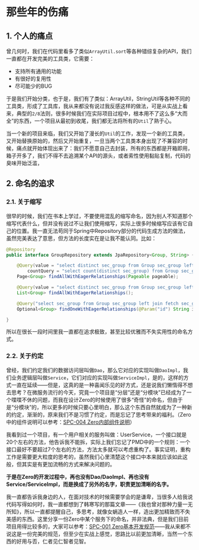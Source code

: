 # 那些年的伤痛

## 1. 个人的痛点

曾几何时，我们在代码里看多了类似`ArrayUtil.sort`等各种错综复杂的API，我们一直都在开发完美的工具类，它需要：

* 支持所有通用的功能
* 有很好的复用性
* 尽可能少的BUG

于是我们开始分类，也于是，我们有了类似：ArrayUtil，StringUtil等各种不同的工具类，形成了工具库，我从来都没有说过我反感这样的做法，可是从实战上看来，典型的`2/8`法则，很多时候我们在实际项目过程中，根本用不了这么多“大而全”的东西，一个项目从最初到收尾，我们都无法将所有的`Util`了熟于心。

当一个新的项目来临，我们又开始了漫长的`Util`的工作，发现一个新的工具类，又开始替换原始的，然后又开始重复，一旦当两个工具类本身出现了不兼容的时候，痛点就开始体现出来了：我们不愿意自己去封装，所有的东西都是开箱即用，箱子开多了，我们不得不去追溯某个API的源头，或者索性使用黏贴复制，代码的臭味开始泛滥，

## 2. 命名的追求

### 2.1. 关于缩写

很早的时候，我们在书本上学过，不要使用混乱的缩写命名，因为别人不知道那个缩写代表什么，但并没有说过不让我们使用缩写，实际上很多时候缩写应该有它自己的位置。我一直无法苟同于Spring中Repository部分的代码生成方法的做法，虽然完美表达了意思，但方法的长度实在是让我不能认同。比如：

```java
@Repository
public interface GroupRepository extends JpaRepository<Group, String> {

    @Query(value = "select distinct sec_group from Group sec_group left join fetch sec_group.users",
        countQuery = "select count(distinct sec_group) from Group sec_group")
    Page<Group> findAllWithEagerRelationships(Pageable pageable);

    @Query(value = "select distinct sec_group from Group sec_group left join fetch sec_group.users")
    List<Group> findAllWithEagerRelationships();

    @Query("select sec_group from Group sec_group left join fetch sec_group.users where sec_group.id =:id")
    Optional<Group> findOneWithEagerRelationships(@Param("id") String id);

}
```

所以在很长一段时间里我一直都在追求极致，甚至比较优雅而不失实用性的命名方式。

### 2.2. 关于约定

曾经，我们约定我们的数据访问层叫做`Dao`，那么它对应的实现叫做`DaoImpl`，我们业务逻辑层叫做`Service`，它们对应的实现叫做`ServiceImpl`，是的，这样的方式一直在延续——但是，这真的是一种喜闻乐见的好方式，还是说我们懒惰得不想去思考？在微服务流行的今天，究竟一个项目是“分层”还是“分模块”已经成为了一个喋喋不休的问题，而我在设计Zero的时候使用了很多“奇怪”的命名，但由于是“分模块”的，所以更多的时候只要心里明白，那么这个东西自然就成为了一种新的约定，渐渐的，原来我们不是习惯了约定，而是忘记了思考带来的福利。（Zero中的组件说明可以参考：[SPC-004 Zero内部组件说明](/specification/1-zerogui-fan/spc-004-zeronei-bu-zu-jian-shuo-ming.html)）

我看到过一个项目，有一个用户相关的服务叫做：UserService，一个接口就是20个左右的方法，他告诉我不能拆，实际上我们忘记了PMD中的一个规则：一个接口最好不要超过7个左右的方法，方法太多就可以考虑重构了。事实证明，重构工作是需要更大粒度的思考的，虽然我们心里清楚这个接口中本来就应该如此这般，但其实是有更加流畅的方式来解决问题的。

**于是在Zero的开发过程中，再也没有Dao/DaoImpl、再也没有Service/ServiceImpl，而是换成了另外的名字，职责更加清晰的名字。**

我一直都告诉我身边的人，在面对技术的时候需要学会的是谦卑，当很多人给我说代码写得如何时，我一直都想到了韩寒写的那篇文章——《我也曾对那种力量一无所知》，所以一直都提醒自己，多思考，就像女蜗造人一样，造出更加精致而不失美感的东西。这里分享一份Zero中某个服务下的命名，并非法典，但是我们目前项目用得比较多的，大家可以参考：[SPC-001 Zero基本开发规范](/specification/1-zerogui-fan/spc-001-zeroji-ben-kai-fa-gui-fan.html)——我从来都不说这是一份完美的规范，但至少在实战上感觉，思路比以前更加清晰，当然一个东西的好用与否，仁者见仁智者见智。

